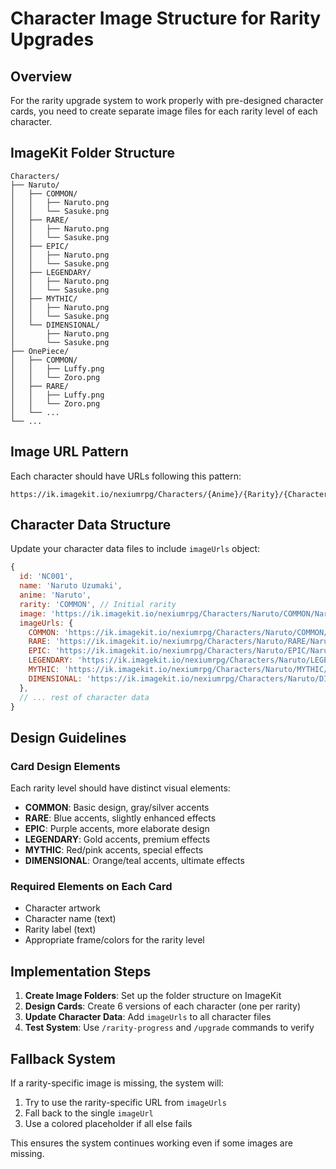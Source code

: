 # Character Image Structure for Rarity Upgrades

## Overview
For the rarity upgrade system to work properly with pre-designed character cards, you need to create separate image files for each rarity level of each character.

## ImageKit Folder Structure

```
Characters/
├── Naruto/
│   ├── COMMON/
│   │   ├── Naruto.png
│   │   └── Sasuke.png
│   ├── RARE/
│   │   ├── Naruto.png
│   │   └── Sasuke.png
│   ├── EPIC/
│   │   ├── Naruto.png
│   │   └── Sasuke.png
│   ├── LEGENDARY/
│   │   ├── Naruto.png
│   │   └── Sasuke.png
│   ├── MYTHIC/
│   │   ├── Naruto.png
│   │   └── Sasuke.png
│   └── DIMENSIONAL/
│       ├── Naruto.png
│       └── Sasuke.png
├── OnePiece/
│   ├── COMMON/
│   │   ├── Luffy.png
│   │   └── Zoro.png
│   ├── RARE/
│   │   ├── Luffy.png
│   │   └── Zoro.png
│   └── ...
└── ...
```

## Image URL Pattern

Each character should have URLs following this pattern:
```
https://ik.imagekit.io/nexiumrpg/Characters/{Anime}/{Rarity}/{CharacterName}.png
```

## Character Data Structure

Update your character data files to include `imageUrls` object:

```javascript
{
  id: 'NC001',
  name: 'Naruto Uzumaki',
  anime: 'Naruto',
  rarity: 'COMMON', // Initial rarity
  image: 'https://ik.imagekit.io/nexiumrpg/Characters/Naruto/COMMON/Naruto.png',
  imageUrls: {
    COMMON: 'https://ik.imagekit.io/nexiumrpg/Characters/Naruto/COMMON/Naruto.png',
    RARE: 'https://ik.imagekit.io/nexiumrpg/Characters/Naruto/RARE/Naruto.png',
    EPIC: 'https://ik.imagekit.io/nexiumrpg/Characters/Naruto/EPIC/Naruto.png',
    LEGENDARY: 'https://ik.imagekit.io/nexiumrpg/Characters/Naruto/LEGENDARY/Naruto.png',
    MYTHIC: 'https://ik.imagekit.io/nexiumrpg/Characters/Naruto/MYTHIC/Naruto.png',
    DIMENSIONAL: 'https://ik.imagekit.io/nexiumrpg/Characters/Naruto/DIMENSIONAL/Naruto.png'
  },
  // ... rest of character data
}
```

## Design Guidelines

### Card Design Elements
Each rarity level should have distinct visual elements:

- **COMMON**: Basic design, gray/silver accents
- **RARE**: Blue accents, slightly enhanced effects
- **EPIC**: Purple accents, more elaborate design
- **LEGENDARY**: Gold accents, premium effects
- **MYTHIC**: Red/pink accents, special effects
- **DIMENSIONAL**: Orange/teal accents, ultimate effects

### Required Elements on Each Card
- Character artwork
- Character name (text)
- Rarity label (text)
- Appropriate frame/colors for the rarity level

## Implementation Steps

1. **Create Image Folders**: Set up the folder structure on ImageKit
2. **Design Cards**: Create 6 versions of each character (one per rarity)
3. **Update Character Data**: Add `imageUrls` to all character files
4. **Test System**: Use `/rarity-progress` and `/upgrade` commands to verify

## Fallback System

If a rarity-specific image is missing, the system will:
1. Try to use the rarity-specific URL from `imageUrls`
2. Fall back to the single `imageUrl`
3. Use a colored placeholder if all else fails

This ensures the system continues working even if some images are missing.
